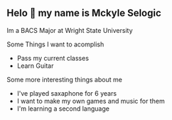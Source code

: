 ## Helo 👋 my name is Mckyle Selogic
Im a BACS Major at Wright State University

Some Things I want to acomplish 
  - Pass my current classes
  - Learn Guitar

Some more interesting things about me
 - I've played saxaphone for 6 years 
 - I want to make my own games and music for them
 - I'm learning a second language
